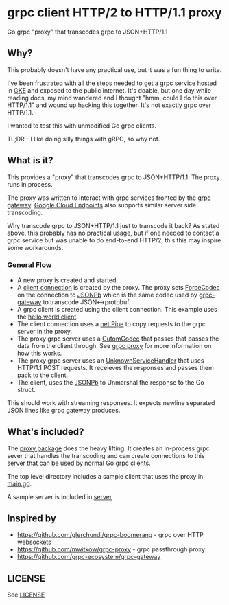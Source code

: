 # grpc client HTTP/2 to HTTP/1.1 proxy

Go grpc "proxy" that transcodes grpc to JSON+HTTP/1.1

## Why?

This probably doesn't have any practical use, but it was a fun thing to write. 

I've been frustrated with all the steps needed to get a grpc service hosted in [GKE](https://cloud.google.com/kubernetes-engine/) and exposed to the public internet. It's doable, but one day while reading docs, my mind wandered and I thought "hmm, could I do this over HTTP/1.1" and wound up hacking this together.  It's not exactly grpc over HTTP/1.1.

I wanted to test this with unmodified Go grpc clients.

TL;DR - I like doing silly things with gRPC, so why not.

## What is it?

This provides a "proxy" that transcodes grpc to JSON+HTTP/1.1.  The proxy runs in process.  

The proxy was written to interact with grpc services fronted by the [grpc gateway](https://github.com/grpc-ecosystem/grpc-gateway).  [Google Cloud Endpoints](https://cloud.google.com/endpoints/docs/grpc/transcoding) also supports similar server side transcoding.

Why transcode grpc to JSON+HTTP/1.1 just to transcode it back?  As stated above, this probably has no practical usage, but if one needed to contact a grpc service but was unable to do end-to-end HTTP/2, this this may inspire some workarounds.

### General Flow

* A new proxy is created and started.
* A [client connection](https://godoc.org/google.golang.org/grpc#ClientConn) is created by the proxy.  The proxy sets [ForceCodec](https://godoc.org/google.golang.org/grpc#ForceCodec) on the connection to [JSONPb](https://godoc.org/github.com/grpc-ecosystem/grpc-gateway/runtime#JSONPb) which is the same codec used by [grpc-gateway](https://github.com/grpc-ecosystem/grpc-gateway) to transcode JSON<->protobuf.
* A grpc client is created using the client connection.  This example uses the [hello world client](https://github.com/grpc/grpc-go/tree/master/examples/helloworld/greeter_client).
* The client connection uses a [net.Pipe](https://golang.org/pkg/net/#Pipe) to copy requests to the grpc server in the proxy.
* The proxy grpc server uses a [CutomCodec](https://godoc.org/google.golang.org/grpc#CustomCodec) that passes that passes the data from the client through.  See [grpc proxy](https://github.com/mwitkow/grpc-proxy/blob/0f1106ef9c766333b9acb4b81e705da4bade7215/proxy/codec.go#L17) for more information on how this works.
* The proxy grpc server uses an [UnknownServiceHandler](https://github.com/mwitkow/grpc-proxy/blob/0f1106ef9c766333b9acb4b81e705da4bade7215/proxy/codec.go#L17) that uses HTTP/1.1 POST requests. It receieves the responses and passes them pack to the client.
* The client, uses the [JSONPb](https://godoc.org/github.com/grpc-ecosystem/grpc-gateway/runtime#JSONPb) to Unmarshal the response to the Go struct.

This should work with streaming responses.  It expects newline separated JSON lines like grpc gateway produces. 

## What's included?

The [proxy package](./proxy) does the heavy lifting.  It creates an in-process grpc sever that handles the transcoding and can create connections to this server that can be used by normal Go grpc clients.

The top level directory includes a sample client that uses the proxy in [main.go](./main.go).

A sample server is included in [server](./server)


## Inspired by

* https://github.com/glerchundi/grpc-boomerang - grpc over HTTP websockets
* https://github.com/mwitkow/grpc-proxy - grpc passthrough proxy
* https://github.com/grpc-ecosystem/grpc-gateway


## LICENSE

See [LICENSE](./LICENSE)